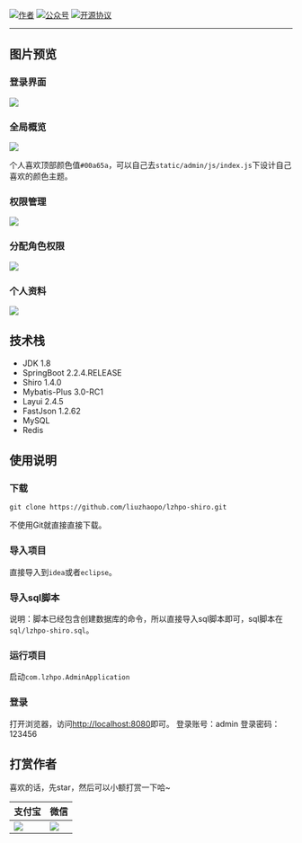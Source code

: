 
<p>
  <a href="http://www.lzhpo.com"><img src="https://img.shields.io/badge/author-会打篮球的程序猿-red" alt="作者"></a>
  <a href="http://cdn.lzhpo.com/aboutme/wechat-wxgzh/8cm.jpg"><img src="https://img.shields.io/badge/微信公众号-会打篮球的程序猿-blueviolet" alt="公众号"></a>
  <a href="#"><img src="https://img.shields.io/badge/license-GPL%20v3-success.svg" alt="开源协议"></a>
</p>

<hr>

## 图片预览

### 登录界面

![](http://cdn.liuzhaopo.top/lzhpo-shiro-login.png)

### 全局概览

![](http://cdn.liuzhaopo.top/lzhpo-shiro-%E6%9B%B4%E6%8D%A2%E7%9A%AE%E8%82%A4.png)

个人喜欢顶部颜色值`#00a65a`，可以自己去`static/admin/js/index.js`下设计自己喜欢的颜色主题。

### 权限管理

![](http://cdn.liuzhaopo.top/lzhpo-shiro-%E6%9D%83%E9%99%90%E7%AE%A1%E7%90%86.png)

### 分配角色权限

![](http://cdn.liuzhaopo.top/lzhpo-shiro-%E5%88%86%E9%85%8D%E8%A7%92%E8%89%B2%E6%9D%83%E9%99%902.png)

### 个人资料

![](http://cdn.liuzhaopo.top/lzhpo-shiro-%E4%B8%AA%E4%BA%BA%E8%B5%84%E6%96%99.png)

## 技术栈

-   JDK 1.8
-   SpringBoot 2.2.4.RELEASE
-   Shiro 1.4.0
-   Mybatis-Plus 3.0-RC1
-   Layui 2.4.5
-   FastJson 1.2.62
-   MySQL
-   Redis

## 使用说明

### 下载

```
git clone https://github.com/liuzhaopo/lzhpo-shiro.git
```

不使用Git就直接直接下载。

### 导入项目

直接导入到`idea`或者`eclipse`。

### 导入sql脚本

说明：脚本已经包含创建数据库的命令，所以直接导入sql脚本即可，sql脚本在`sql/lzhpo-shiro.sql`。

### 运行项目

启动`com.lzhpo.AdminApplication`

### 登录

打开浏览器，访问[http://localhost:8080](http://localhost:8080)即可。
登录账号：admin
登录密码：123456

## 打赏作者

喜欢的话，先star，然后可以小额打赏一下哈~

| 支付宝                                                       | 微信                                                 |
| ------------------------------------------------------------ | ---------------------------------------------------- |
| ![](http://cdn.liuzhaopo.top/%E6%94%AF%E4%BB%98%E5%AE%9D.png) | ![](http://cdn.liuzhaopo.top/%E5%BE%AE%E4%BF%A1.png) |

### 


